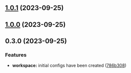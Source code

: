 ## [1.0.1](https://github.com/Yurchishin/anylint/compare/prettier-config-v1.0.0...prettier-config-v1.0.1) (2023-09-25)

## [1.0.0](https://github.com/Yurchishin/anylint/compare/prettier-config-v0.3.1...prettier-config-v1.0.0) (2023-09-25)

## 0.3.0 (2023-09-25)

### Features

- **workspace:** initial configs have been created ([786b308](https://github.com/Yurchishin/anylint/commit/4cb568a744e417a749644a8df5be243db2a9861f))
